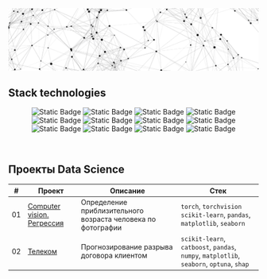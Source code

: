 <div align='center'><img src='https://raw.githubusercontent.com/aufflammen/aufflammen/main/logo.png' alt='logo'></div>


## Stack technologies

<div align='center'>
    
![Static Badge](https://img.shields.io/badge/python-%233776AB?style=for-the-badge&logo=python&logoColor=white)
![Static Badge](https://img.shields.io/badge/jupyter-%23F37626?style=for-the-badge&logo=jupyter&logoColor=white)
![Static Badge](https://img.shields.io/badge/pandas-%23150458?style=for-the-badge&logo=pandas&logoColor=white)
![Static Badge](https://img.shields.io/badge/numpy-%23013243?style=for-the-badge&logo=numpy&logoColor=white)
![Static Badge](https://img.shields.io/badge/scipy-%238CAAE6?style=for-the-badge&logo=scipy&logoColor=white)
![Static Badge](https://img.shields.io/badge/matplotlib-%2311557c?style=for-the-badge&logoColor=white)
![Static Badge](https://img.shields.io/badge/scikit--learn-%23F7931E?style=for-the-badge&logo=scikitlearn&logoColor=white)
![Static Badge](https://img.shields.io/badge/Pythorh-%23EE4C2C?style=for-the-badge&logo=pytorch&logoColor=white)
![Static Badge](https://img.shields.io/badge/catboost-%23ffcc00?style=for-the-badge&logoColor=white)
![Static Badge](https://img.shields.io/badge/optuna-%23123692?style=for-the-badge&logoColor=white)
![Static Badge](https://img.shields.io/badge/git-%23F05032?style=for-the-badge&logo=git&logoColor=white)
![Static Badge](https://img.shields.io/badge/github-%23181717?style=for-the-badge&logo=github&logoColor=white)
</div>
<br>

## Проекты Data Science


| # | Проект | Описание | Стек |
| --- | --- | --- | --- |
| 01 | [Computer vision. Регрессия](https://github.com/aufflammen/data_science_projects/blob/main/age_determination/age_determination.ipynb) | Определение приблизительного возраста человека по фотографии | `torch`, `torchvision` `scikit-learn`, `pandas`, `matplotlib`, `seaborn` |
| 02 | [Телеком](https://github.com/aufflammen/data_science_projects/blob/main/telecom/telecom.ipynb) | Прогнозирование разрыва договора клиентом  | `scikit-learn`, `catboost`, `pandas`, `numpy`, `matplotlib`, `seaborn`, `optuna`, `shap` |





<!--
**aufflammen/aufflammen** is a ✨ _special_ ✨ repository because its `README.md` (this file) appears on your GitHub profile.

Here are some ideas to get you started:

- 🔭 I’m currently working on ...https://www.kaggle.com/artemsolomko
- 🌱 I’m currently learning ...
- 👯 I’m looking to collaborate on ...
- 🤔 I’m looking for help with ...
- 💬 Ask me about ...
- 📫 How to reach me: ...
- 😄 Pronouns: ...
- ⚡ Fun fact: ...
- 👋
-->
